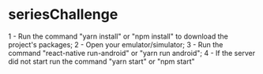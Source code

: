 # seriesChallenge

1 - Run the command "yarn install" or "npm install" to download the project's packages;
2 - Open your emulator/simulator;
3 - Run the command "react-native run-android" or "yarn run android";
4 - If the server did not start run the command "yarn start" or "npm start"


